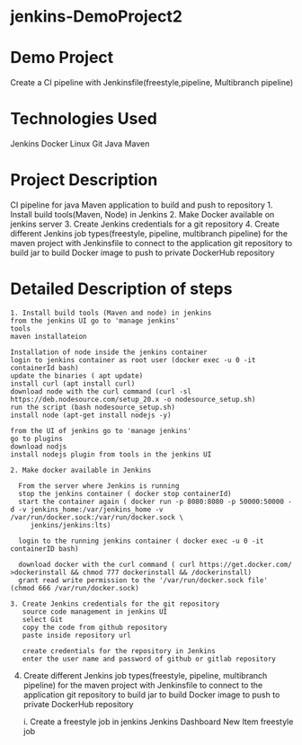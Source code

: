 # jenkins-DemoProject2
# Demo Project
   Create a CI pipeline with Jenkinsfile(freestyle,pipeline, Multibranch pipeline)

# Technologies Used
   Jenkins
   Docker
   Linux
   Git
   Java
   Maven

# Project Description

  CI pipeline for java Maven application to build and push to repository
      1. Install build tools(Maven, Node) in Jenkins
      2. Make Docker available on jenkins server
      3. Create Jenkins credentials for a git repository
      4. Create different Jenkins job types(freestyle, pipeline, multibranch pipeline) for the maven project with Jenkinsfile
           to connect to the application git repository
           to build jar
           to build Docker image
           to push to private DockerHub repository

# Detailed Description of steps
    1. Install build tools (Maven and node) in jenkins
    from the jenkins UI go to 'manage jenkins'
    tools 
    maven installateion

    Installation of node inside the jenkins container
    login to jenkins container as root user (docker exec -u 0 -it containerId bash)
    update the binaries ( apt update)
    install curl (apt install curl)
    download node with the curl command (curl -sl https://deb.nodesource.com/setup_20.x -o nodesource_setup.sh)
    run the script (bash nodesource_setup.sh)
    install node (apt-get install nodejs -y)

    from the UI of jenkins go to 'manage jenkins'
    go to plugins
    download nodjs
    install nodejs plugin from tools in the jenkins UI

    2. Make docker available in Jenkins

      From the server where Jenkins is running
      stop the jenkins container ( docker stop containerId)
      start the container again ( docker run -p 8080:8080 -p 50000:50000 -d -v jenkins_home:/var/jenkins_home -v /var/run/docker.sock:/var/run/docker.sock \
         jenkins/jenkins:lts)

      login to the running jenkins container ( docker exec -u 0 -it containerID bash)

      download docker with the curl command ( curl https://get.docker.com/ >dockerinstall && chmod 777 dockerinstall && /dockerinstall)
      grant read write permission to the '/var/run/docker.sock file' (chmod 666 /var/run/docker.sock)

    3. Create Jenkins credentials for the git repository
       source code management in jenkins UI
       select Git
       copy the code from github repository
       paste inside repository url

       create credentials for the repository in Jenkins
       enter the user name and password of github or gitlab repository

   4. Create different Jenkins job types(freestyle, pipeline, multibranch pipeline) for the maven project with Jenkinsfile
           to connect to the application git repository
           to build jar
           to build Docker image
           to push to private DockerHub repository

      i. Create a freestyle job in jenkins
      Jenkins Dashboard
      New Item
      freestyle job
